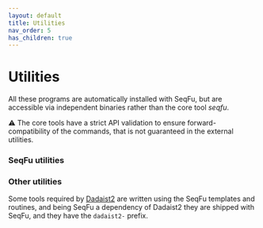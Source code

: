 ```yaml
---
layout: default
title: Utilities
nav_order: 5
has_children: true
---
```


# Utilities

All these programs are automatically installed with SeqFu, but are accessible via
independent binaries rather than the core tool _seqfu_.

:warning: The core tools have a strict API validation to ensure forward-compatibility of the commands,
that is not guaranteed in the external utilities.

### SeqFu utilities

### Other utilities

Some tools required by [Dadaist2](https://github.com/quadram-institute-bioscience/dadaist2) are
written using the SeqFu templates and routines, and being SeqFu a dependency of Dadaist2 they
are shipped with SeqFu, and they have the `dadaist2-` prefix.
